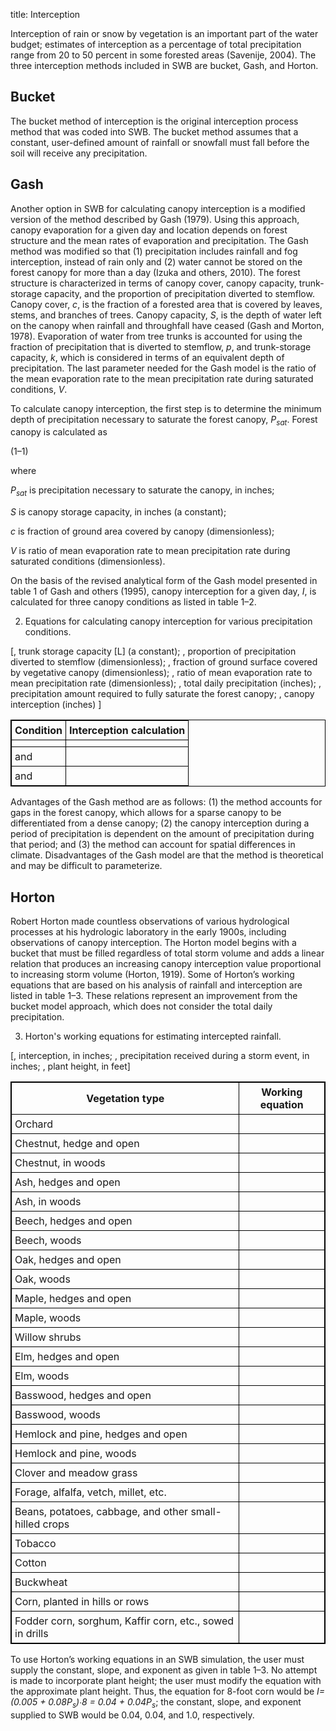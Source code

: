 title: Interception

<style>
table {
width: 100%;
}
table,th,td {
border: 1px solid black;
border-collapse: collapse;
}
th, td {
padding: 5px;
}
th {
text-align: center;
}
</style>

Interception of rain or snow by vegetation is an important part of the
water budget; estimates of interception as a percentage of total
precipitation range from 20 to 50 percent in some forested areas
(Savenije, 2004). The three interception methods included in SWB are
bucket, Gash, and Horton.

## Bucket

The bucket method of interception is the original interception process
method that was coded into SWB. The bucket method assumes that a
constant, user-defined amount of rainfall or snowfall must fall before
the soil will receive any precipitation.

## Gash

Another option in SWB for calculating canopy interception is a modified
version of the method described by Gash (1979). Using this approach,
canopy evaporation for a given day and location depends on forest
structure and the mean rates of evaporation and precipitation. The Gash
method was modified so that (1) precipitation includes rainfall and fog
interception, instead of rain only and (2) water cannot be stored on the
forest canopy for more than a day (Izuka and others, 2010). The forest
structure is characterized in terms of canopy cover, canopy capacity,
trunk-storage capacity, and the proportion of precipitation diverted to
stemflow. Canopy cover, *c*, is the fraction of a forested area that is
covered by leaves, stems, and branches of trees. Canopy capacity, *S*,
is the depth of water left on the canopy when rainfall and throughfall
have ceased (Gash and Morton, 1978). Evaporation of water from tree
trunks is accounted for using the fraction of precipitation that is
diverted to stemflow, *p*, and trunk-storage capacity, *k*, which is
considered in terms of an equivalent depth of precipitation. The last
parameter needed for the Gash model is the ratio of the mean evaporation
rate to the mean precipitation rate during saturated conditions, *V*.

To calculate canopy interception, the first step is to determine the
minimum depth of precipitation necessary to saturate the forest canopy,
*P<sub>sat</sub>*. Forest canopy is calculated as

(1–1)

where

*P<sub>sat</sub>* is precipitation necessary to saturate the canopy, in
inches;

*S* is canopy storage capacity, in inches (a constant);

*c* is fraction of ground area covered by canopy (dimensionless);

*V* is ratio of mean evaporation rate to mean precipitation rate during
saturated conditions (dimensionless).

On the basis of the revised analytical form of the Gash model presented
in table 1 of Gash and others (1995), canopy interception for a given
day, *I*, is calculated for three canopy conditions as listed in table
1–2.

2.  Equations for calculating canopy interception for various
    precipitation conditions.

\[, trunk storage capacity \[L\] (a constant); , proportion of
precipitation diverted to stemflow (dimensionless); , fraction of ground
surface covered by vegetative canopy (dimensionless); , ratio of mean
evaporation rate to mean precipitation rate (dimensionless); , total
daily precipitation (inches); , precipitation amount required to fully
saturate the forest canopy; , canopy interception (inches) \]

| Condition | Interception calculation |
| --------- | ------------------------ |
|           |                          |
| and       |                          |
| and       |                          |

Advantages of the Gash method are as follows: (1) the method accounts
for gaps in the forest canopy, which allows for a sparse canopy to be
differentiated from a dense canopy; (2) the canopy interception during a
period of precipitation is dependent on the amount of precipitation
during that period; and (3) the method can account for spatial
differences in climate. Disadvantages of the Gash model are that the
method is theoretical and may be difficult to parameterize.

## Horton

Robert Horton made countless observations of various hydrological
processes at his hydrologic laboratory in the early 1900s, including
observations of canopy interception. The Horton model begins with a
bucket that must be filled regardless of total storm volume and adds a
linear relation that produces an increasing canopy interception value
proportional to increasing storm volume (Horton, 1919). Some of Horton’s
working equations that are based on his analysis of rainfall and
interception are listed in table 1–3. These relations represent an
improvement from the bucket model approach, which does not consider the
total daily precipitation.

3.  Horton's working equations for estimating intercepted rainfall.

\[, interception, in inches; , precipitation received during a storm
event, in inches; , plant height, in
feet\]

| Vegetation type                                          | Working equation |
| -------------------------------------------------------- | ---------------- |
| Orchard                                                  |                  |
| Chestnut, hedge and open                                 |                  |
| Chestnut, in woods                                       |                  |
| Ash, hedges and open                                     |                  |
| Ash, in woods                                            |                  |
| Beech, hedges and open                                   |                  |
| Beech, woods                                             |                  |
| Oak, hedges and open                                     |                  |
| Oak, woods                                               |                  |
| Maple, hedges and open                                   |                  |
| Maple, woods                                             |                  |
| Willow shrubs                                            |                  |
| Elm, hedges and open                                     |                  |
| Elm, woods                                               |                  |
| Basswood, hedges and open                                |                  |
| Basswood, woods                                          |                  |
| Hemlock and pine, hedges and open                        |                  |
| Hemlock and pine, woods                                  |                  |
| Clover and meadow grass                                  |                  |
| Forage, alfalfa, vetch, millet, etc.                     |                  |
| Beans, potatoes, cabbage, and other small-hilled crops   |                  |
| Tobacco                                                  |                  |
| Cotton                                                   |                  |
| Buckwheat                                                |                  |
| Corn, planted in hills or rows                           |                  |
| Fodder corn, sorghum, Kaffir corn, etc., sowed in drills |                  |

To use Horton’s working equations in an SWB simulation, the user must
supply the constant, slope, and exponent as given in table 1–3. No
attempt is made to incorporate plant height; the user must modify the
equation with the approximate plant height. Thus, the equation for
8-foot corn would be *I=(0.005 + 0.08P<sub>s</sub>)∙8 = 0.04 +
0.04P<sub>s</sub>*; the constant, slope, and exponent supplied to SWB
would be 0.04, 0.04, and 1.0, respectively.

